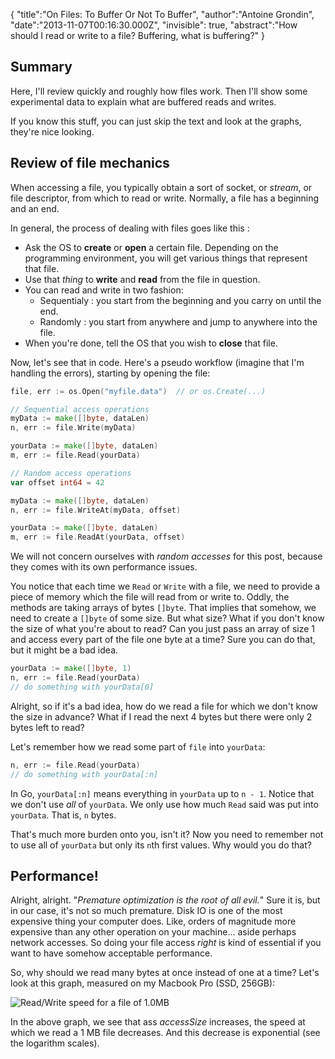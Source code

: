 {
    "title":"On Files: To Buffer Or Not To Buffer",
    "author":"Antoine Grondin",
    "date":"2013-11-07T00:16:30.000Z",
    "invisible": true,
    "abstract":"How should I read or write to a file? Buffering, what is buffering?"
}

## Summary

Here, I'll review quickly and roughly how files work.  Then I'll show some experimental data to explain what are buffered reads and writes.

If you know this stuff, you can just skip the text and look at the graphs, they're nice looking.

## Review of file mechanics

When accessing a file, you typically obtain a sort of socket, or _stream_, or file descriptor, from which to read or write.  Normally, a file has a beginning and an end.

In general, the process of dealing with files goes like this :

* Ask the OS to __create__ or __open__ a certain file.  Depending on the programming environment, you will get various things that represent that file.
* Use that _thing_ to __write__ and __read__ from the file in question.
* You can read and write in two fashion:
    * Sequentialy : you start from the beginning and you carry on until the end.
    * Randomly : you start from anywhere and jump to anywhere into the file.
* When you're done, tell the OS that you wish to __close__ that file.

Now, let's see that in code.  Here's a pseudo workflow (imagine that I'm handling the errors), starting by opening the file:

```go
file, err := os.Open("myfile.data")  // or os.Create(...)

// Sequential access operations
myData := make([]byte, dataLen)
n, err := file.Write(myData)

yourData := make([]byte, dataLen)
m, err := file.Read(yourData)

// Random access operations
var offset int64 = 42

myData := make([]byte, dataLen)
n, err := file.WriteAt(myData, offset)

yourData := make([]byte, dataLen)
m, err := file.ReadAt(yourData, offset)
```

We will not concern ourselves with _random accesses_ for this post, because they comes with its own performance issues.

You notice that each time we `Read` or `Write` with a file, we need to provide a piece of memory which the file will read from or write to.  Oddly, the methods are taking arrays of bytes `[]byte`.  That implies that somehow, we need to create a `[]byte` of some size.  But what size?  What if you don't know the size of what you're about to read?  Can you just pass an array of size 1 and access every part of the file one byte at a time?  Sure you can do that, but it might be a bad idea.

```go
yourData := make([]byte, 1)
n, err := file.Read(yourData)
// do something with yourData[0]
```

Alright, so if it's a bad idea, how do we read a file for which we don't know the size in advance?  What if I read the next 4 bytes but there were only 2 bytes left to read?

Let's remember how we read some part of `file` into `yourData`:

```go
n, err := file.Read(yourData)
// do something with yourData[:n]
```

In Go, `yourData[:n]` means everything in `yourData` up to `n - 1`. Notice that we don't use _all_ of `yourData`.  We only use how much `Read` said was put into `yourData`. That is, `n` bytes.

That's much more burden onto you, isn't it?  Now you need to remember not to use all of `yourData` but only its `n`th first values.  Why would you do that?

## Performance!

Alright, alright.  "_Premature optimization is the root of all evil._" Sure it is, but in our case, it's not so much premature.  Disk IO is one of the most expensive thing your computer does.  Like, orders of magnitude more expensive than any other operation on your machine... aside perhaps network accesses.  So doing your file access _right_ is kind of essential if you want to have somehow acceptable performance.

So, why should we read many bytes at once instead of one at a time?  Let's look at this graph, measured on my Macbook Pro (SSD, 256GB):

![Read/Write speed for a file of 1.0MB](/assets/data/to_buffer_or_not_to_buffer/mbpr_256GB_ssd_bench_1.0MB.svg "As the size of the data increases, the speed of access also increase")

In the above graph, we see that ass $accessSize$ increases, the speed at which we read a 1 MB file decreases.  And this decrease is exponential (see the logarithm scales).

